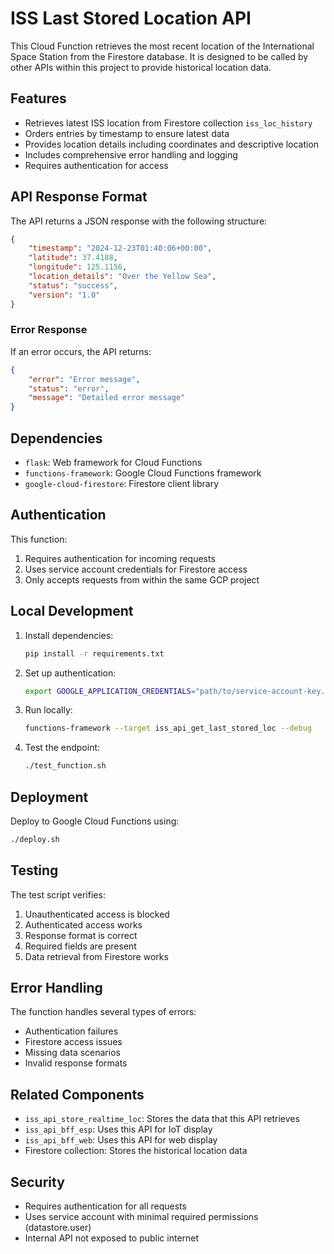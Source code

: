 # ISS Last Stored Location API

This Cloud Function retrieves the most recent location of the International Space Station from the Firestore database. It is designed to be called by other APIs within this project to provide historical location data.

## Features

- Retrieves latest ISS location from Firestore collection `iss_loc_history`
- Orders entries by timestamp to ensure latest data
- Provides location details including coordinates and descriptive location
- Includes comprehensive error handling and logging
- Requires authentication for access

## API Response Format

The API returns a JSON response with the following structure:

```json
{
    "timestamp": "2024-12-23T01:40:06+00:00",
    "latitude": 37.4188,
    "longitude": 125.1156,
    "location_details": "Over the Yellow Sea",
    "status": "success",
    "version": "1.0"
}
```

### Error Response

If an error occurs, the API returns:

```json
{
    "error": "Error message",
    "status": "error",
    "message": "Detailed error message"
}
```

## Dependencies

- `flask`: Web framework for Cloud Functions
- `functions-framework`: Google Cloud Functions framework
- `google-cloud-firestore`: Firestore client library

## Authentication

This function:
1. Requires authentication for incoming requests
2. Uses service account credentials for Firestore access
3. Only accepts requests from within the same GCP project

## Local Development

1. Install dependencies:
   ```bash
   pip install -r requirements.txt
   ```

2. Set up authentication:
   ```bash
   export GOOGLE_APPLICATION_CREDENTIALS="path/to/service-account-key.json"
   ```

3. Run locally:
   ```bash
   functions-framework --target iss_api_get_last_stored_loc --debug
   ```

4. Test the endpoint:
   ```bash
   ./test_function.sh
   ```

## Deployment

Deploy to Google Cloud Functions using:

```bash
./deploy.sh
```

## Testing

The test script verifies:
1. Unauthenticated access is blocked
2. Authenticated access works
3. Response format is correct
4. Required fields are present
5. Data retrieval from Firestore works

## Error Handling

The function handles several types of errors:
- Authentication failures
- Firestore access issues
- Missing data scenarios
- Invalid response formats

## Related Components

- `iss_api_store_realtime_loc`: Stores the data that this API retrieves
- `iss_api_bff_esp`: Uses this API for IoT display
- `iss_api_bff_web`: Uses this API for web display
- Firestore collection: Stores the historical location data

## Security

- Requires authentication for all requests
- Uses service account with minimal required permissions (datastore.user)
- Internal API not exposed to public internet
